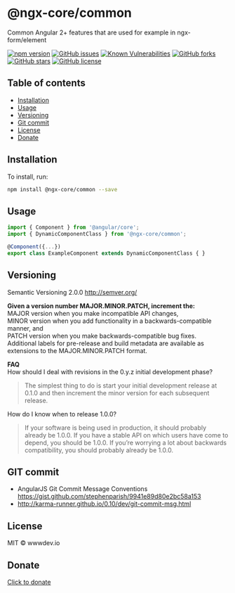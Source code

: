 # @ngx-core/common
Common Angular 2+ features that are used for example in ngx-form/element

[![npm version](https://badge.fury.io/js/%40ngx-core%2Fcommon.svg)](https://badge.fury.io/js/%40ngx-core%2Fcommon)
[![GitHub issues](https://img.shields.io/github/issues/ngx-core/common.svg)](https://github.com/ngx-core/common/issues)
[![Known Vulnerabilities](https://snyk.io/test/npm/@ngx-core/common/badge.svg)](https://snyk.io/test/npm/@ngx-core/common)
[![GitHub forks](https://img.shields.io/github/forks/ngx-core/common.svg)](https://github.com/ngx-core/common/network)
[![GitHub stars](https://img.shields.io/github/stars/ngx-core/common.svg)](https://github.com/ngx-core/common/stargazers)
[![GitHub license](https://img.shields.io/badge/license-MIT-blue.svg)](https://raw.githubusercontent.com/ngx-core/common/master/LICENSE)

## Table of contents
* [Installation](#installation)
* [Usage](#usage)
* [Versioning](#versioning)
* [Git commit](#git-commit)
* [License](#license)
* [Donate](#donate)


## Installation

To install, run:

```bash
npm install @ngx-core/common --save
```

## Usage
```typescript
import { Component } from '@angular/core'; 
import { DynamicComponentClass } from '@ngx-core/common'; 

@Component({...})
export class ExampleComponent extends DynamicComponentClass { }
```

## Versioning
Semantic Versioning 2.0.0 http://semver.org/

**Given a version number MAJOR.MINOR.PATCH, increment the:**   
MAJOR version when you make incompatible API changes,  
MINOR version when you add functionality in a backwards-compatible manner, and  
PATCH version when you make backwards-compatible bug fixes.  
Additional labels for pre-release and build metadata are available as extensions to the MAJOR.MINOR.PATCH format.

**FAQ**   
How should I deal with revisions in the 0.y.z initial development phase?  
>The simplest thing to do is start your initial development release at 0.1.0 and then increment the minor version for each subsequent release.

How do I know when to release 1.0.0?

>If your software is being used in production, it should probably already be 1.0.0. If you have a stable API on which users have come to depend, you should be 1.0.0. If you’re worrying a lot about backwards compatibility, you should probably already be 1.0.0.

## GIT commit
- AngularJS Git Commit Message Conventions https://gist.github.com/stephenparish/9941e89d80e2bc58a153
- http://karma-runner.github.io/0.10/dev/git-commit-msg.html

## License

MIT © wwwdev.io

## Donate

[Click to donate](https://donorbox.org/help-creating-open-source-software)

